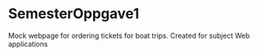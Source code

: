 # SemesterOppgave1
Mock webpage for ordering tickets for boat trips. Created for subject Web applications
